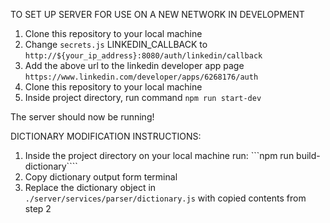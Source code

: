 TO SET UP SERVER FOR USE ON A NEW NETWORK IN DEVELOPMENT
    
  1) Clone this repository to your local machine
  2) Change ```secrets.js``` LINKEDIN_CALLBACK to ```http://${your_ip_address}:8080/auth/linkedin/callback```
  3) Add the above url to the linkedin developer app page ```https://www.linkedin.com/developer/apps/6268176/auth```
  4) Clone this repository to your local machine
  5) Inside project directory, run command ```npm run start-dev```
  
  The server should now be running!



  DICTIONARY MODIFICATION INSTRUCTIONS:

  1) Inside the project directory on your local machine run: ```npm run build-dictionary````
  2) Copy dictionary output form terminal 
  3) Replace the dictionary object in ```./server/services/parser/dictionary.js``` with copied contents from step 2
